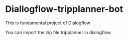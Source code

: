 # Diallogflow-tripplanner-bot
This is fundamental project of Dialogflow


You can import the zip file tripplanner in dialogflow.
